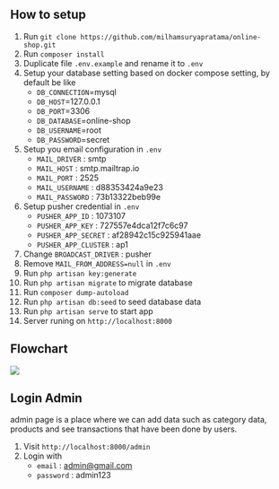 ## How to setup

1. Run `git clone https://github.com/milhamsuryapratama/online-shop.git`
2. Run `composer install`
3. Duplicate file `.env.example` and rename it to `.env`
4. Setup your database setting based on docker compose setting, by default be like
   * `DB_CONNECTION`=mysql
   * `DB_HOST`=127.0.0.1
   * `DB_PORT`=3306
   * `DB_DATABASE`=online-shop
   * `DB_USERNAME`=root
   * `DB_PASSWORD`=secret
5. Setup you email configuration in `.env`
    * `MAIL_DRIVER` : smtp
    * `MAIL_HOST` : smtp.mailtrap.io
    * `MAIL_PORT` : 2525
    * `MAIL_USERNAME` : d88353424a9e23
    * `MAIL_PASSWORD` : 73b13322beb99e
6. Setup pusher credential in `.env`
    * `PUSHER_APP_ID` : 1073107
    * `PUSHER_APP_KEY` : 727557e4dca12f7c6c97
    * `PUSHER_APP_SECRET` : af28942c15c925941aae
    * `PUSHER_APP_CLUSTER`  : ap1
7. Change `BROADCAST_DRIVER` : pusher 
8. Remove `MAIL_FROM_ADDRESS=null` in `.env`
7. Run `php artisan key:generate`
8. Run `php artisan migrate` to migrate database
9. Run `composer dump-autoload`
10. Run `php artisan db:seed` to seed database data
11. Run `php artisan serve` to start app
12. Server runing on `http://localhost:8000`

## Flowchart

<img src="https://github.com/milhamsuryapratama/online-shop/blob/master/public/assets/flowchart/flowchart.jpg"/>

## Login Admin

admin page is a place where we can add data such as category data, products and see transactions that have been done by users.

1. Visit `http://localhost:8000/admin`
2. Login with
    * `email` : admin@gmail.com
    * `password` : admin123
    